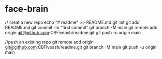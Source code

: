 # face-brain
// creat a new repo
echo "# readme" >> README.md
git init
git add README.md
git commit -m "first commit"
git branch -M main
git remote add origin git@github.com:CBFiveash/readme.git
git push -u origin main

//push an existing repo
git remote add origin git@github.com:CBFiveash/readme.git
git branch -M main
git push -u origin main

